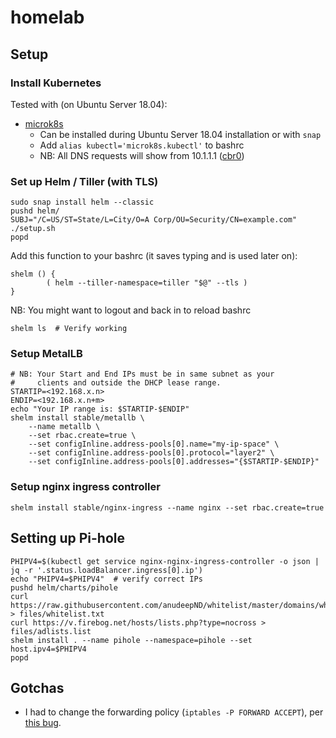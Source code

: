 # homelab

## Setup

### Install Kubernetes

Tested with (on Ubuntu Server 18.04):

- [microk8s](https://microk8s.io/)
    - Can be installed during Ubuntu Server 18.04 installation or with `snap`
    - Add `alias kubectl='microk8s.kubectl'` to bashrc
    - NB: All DNS requests will show from 10.1.1.1 ([cbr0](https://github.com/ubuntu/microk8s#my-dns-and-dashboard-pods-are-crashlooping))

### Set up Helm / Tiller (with TLS)

    sudo snap install helm --classic
    pushd helm/
    SUBJ="/C=US/ST=State/L=City/O=A Corp/OU=Security/CN=example.com" ./setup.sh
    popd

Add this function to your bashrc (it saves typing and is used later on):

    shelm () {
            ( helm --tiller-namespace=tiller "$@" --tls )
    }

NB: You might want to logout and back in to reload bashrc

    shelm ls  # Verify working

### Setup MetalLB

    # NB: Your Start and End IPs must be in same subnet as your
    #     clients and outside the DHCP lease range.
    STARTIP=<192.168.x.n>
    ENDIP=<192.168.x.n+m>
    echo "Your IP range is: $STARTIP-$ENDIP"
    shelm install stable/metallb \
        --name metallb \
        --set rbac.create=true \
        --set configInline.address-pools[0].name="my-ip-space" \
        --set configInline.address-pools[0].protocol="layer2" \
        --set configInline.address-pools[0].addresses="{$STARTIP-$ENDIP}"

### Setup nginx ingress controller

    shelm install stable/nginx-ingress --name nginx --set rbac.create=true

## Setting up Pi-hole

    PHIPV4=$(kubectl get service nginx-nginx-ingress-controller -o json | jq -r '.status.loadBalancer.ingress[0].ip')
    echo "PHIPV4=$PHIPV4"  # verify correct IPs
    pushd helm/charts/pihole
    curl https://raw.githubusercontent.com/anudeepND/whitelist/master/domains/whitelist.txt > files/whitelist.txt
    curl https://v.firebog.net/hosts/lists.php?type=nocross > files/adlists.list
    shelm install . --name pihole --namespace=pihole --set host.ipv4=$PHIPV4
    popd

## Gotchas

  - I had to change the forwarding policy (`iptables -P FORWARD ACCEPT`), per
  [this bug](https://github.com/ubuntu/microk8s/issues/75).
